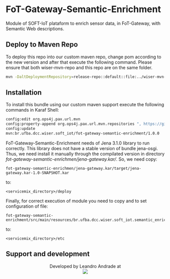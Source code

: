 # FoT-Gateway-Semantic-Enrichment

Module of SOFT-IoT plataform to enrich sensor data, in FoT-Gateway, with Semantic Web descriptions. 

## Deploy to Maven Repo

To deploy this repo into our custom maven repo, change pom according to the new version and after that execute the following command. Please ensure that both wiser-mvn-repo and this repo are on the same folder.

```sh
mvn -DaltDeploymentRepository=release-repo::default::file:../wiser-mvn-repo/releases/ deploy
```

## Installation

To install this bundle using our custom maven support execute the following commands in Karaf Shell:

```sh
config:edit org.ops4j.pax.url.mvn 
config:property-append org.ops4j.pax.url.mvn.repositories ", https://github.com/WiserUFBA/wiser-mvn-repo/raw/master/releases@id=wiser"
config:update
mvn:br.ufba.dcc.wiser.soft_iot/fot-gateway-semantic-enrichment/1.0.0
```
FoT-Gateway-Semantic-Enrichment needs of Jena 3.1.0 library to run correctly. This library does not have a stable version of bundle jena-osgi. Thus, we need install it manually through the compilated version in directory *fot-gateway-semantic-enrichmen/jena-gateway.kar/*. So, we need copy:
```
fot-gateway-semantic-enrichmen/jena-gateway.kar/target/jena-gateway.kar-1.0-SNAPSHOT.kar
```
to:
```
<servicemix_directory>/deploy
```

Finally, for correct execution of module you need to copy and to set configuration of file:
```
fot-gateway-semantic-enrichment/src/main/resources/br.ufba.dcc.wiser.soft_iot.semantic_enrichment.cfg
```
to:
```
<servicemix_directory>/etc
```


## Support and development

<p align="center">
	Developed by Leandro Andrade at </br>
  <img src="https://wiki.dcc.ufba.br/pub/SmartUFBA/ProjectLogo/wiserufbalogo.jpg"/>
</p>
